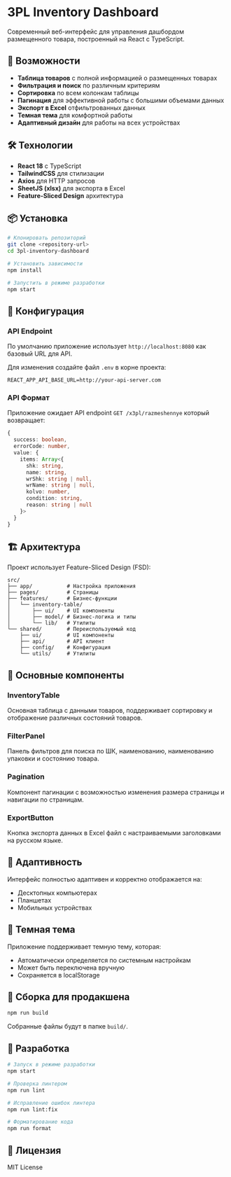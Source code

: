 # 3PL Inventory Dashboard

Современный веб-интерфейс для управления дашбордом размещенного товара, построенный на React с TypeScript.

## 🚀 Возможности

- **Таблица товаров** с полной информацией о размещенных товарах
- **Фильтрация и поиск** по различным критериям
- **Сортировка** по всем колонкам таблицы
- **Пагинация** для эффективной работы с большими объемами данных
- **Экспорт в Excel** отфильтрованных данных
- **Темная тема** для комфортной работы
- **Адаптивный дизайн** для работы на всех устройствах

## 🛠 Технологии

- **React 18** с TypeScript
- **TailwindCSS** для стилизации
- **Axios** для HTTP запросов
- **SheetJS (xlsx)** для экспорта в Excel
- **Feature-Sliced Design** архитектура

## 📦 Установка

```bash
# Клонировать репозиторий
git clone <repository-url>
cd 3pl-inventory-dashboard

# Установить зависимости
npm install

# Запустить в режиме разработки
npm start
```

## 🔧 Конфигурация

### API Endpoint
По умолчанию приложение использует `http://localhost:8080` как базовый URL для API.

Для изменения создайте файл `.env` в корне проекта:
```env
REACT_APP_API_BASE_URL=http://your-api-server.com
```

### API Формат
Приложение ожидает API endpoint `GET /x3pl/razmeshennye` который возвращает:

```typescript
{
  success: boolean,
  errorCode: number,
  value: {
    items: Array<{
      shk: string,
      name: string,
      wrShk: string | null,
      wrName: string | null,
      kolvo: number,
      condition: string,
      reason: string | null
    }>
  }
}
```

## 🏗 Архитектура

Проект использует Feature-Sliced Design (FSD):

```
src/
├── app/           # Настройка приложения
├── pages/         # Страницы
├── features/      # Бизнес-функции
│   └── inventory-table/
│       ├── ui/    # UI компоненты
│       ├── model/ # Бизнес-логика и типы
│       └── lib/   # Утилиты
└── shared/        # Переиспользуемый код
    ├── ui/        # UI компоненты
    ├── api/       # API клиент
    ├── config/    # Конфигурация
    └── utils/     # Утилиты
```

## 🎯 Основные компоненты

### InventoryTable
Основная таблица с данными товаров, поддерживает сортировку и отображение различных состояний товаров.

### FilterPanel
Панель фильтров для поиска по ШК, наименованию, наименованию упаковки и состоянию товара.

### Pagination
Компонент пагинации с возможностью изменения размера страницы и навигации по страницам.

### ExportButton
Кнопка экспорта данных в Excel файл с настраиваемыми заголовками на русском языке.

## 📱 Адаптивность

Интерфейс полностью адаптивен и корректно отображается на:
- Десктопных компьютерах
- Планшетах
- Мобильных устройствах

## 🌙 Темная тема

Приложение поддерживает темную тему, которая:
- Автоматически определяется по системным настройкам
- Может быть переключена вручную
- Сохраняется в localStorage

## 🚀 Сборка для продакшена

```bash
npm run build
```

Собранные файлы будут в папке `build/`.

## 🧪 Разработка

```bash
# Запуск в режиме разработки
npm start

# Проверка линтером
npm run lint

# Исправление ошибок линтера
npm run lint:fix

# Форматирование кода
npm run format
```

## 📄 Лицензия

MIT License 